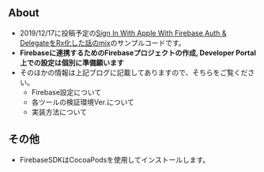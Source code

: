 ## About
- 2019/12/17に投稿予定の[Sign In With Apple With Firebase Auth & DelegateをRx化した話のmix]()のサンプルコードです。
- <b>Firebaseに連携するためのFirebaseプロジェクトの作成, Developer Portal上での設定は個別に準備願います</b>
- そのほかの情報は上記ブログに記載してありますので、そちらをご覧ください。
    - Firebase設定について
    - 各ツールの検証環境Ver.について
    - 実装方法について

## その他
- FirebaseSDKはCocoaPodsを使用してインストールします。